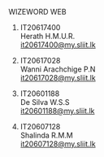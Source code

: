 WIZEWORD WEB 


1. IT20617400    
   Herath H.M.U.R.        
   it20617400@my.sliit.lk
    
2. IT20617028    
   Wanni Arachchige P.N   
   it20617028@my.sliit.lk 

3. IT20601188    
   De Silva W.S.S          
   it20601188@my.sliit.lk 

4. IT20607128    
   Shalinda R.M.M          
   it20607128@my.sliit.lk      
